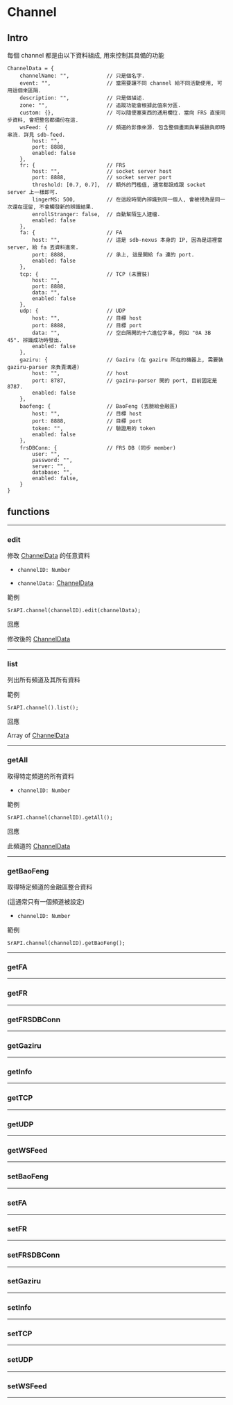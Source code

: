 # Channel

## Intro

每個 channel 都是由以下資料組成, 用來控制其具備的功能

```
ChannelData = {
    channelName: "",            // 只是個名字.
    event: "",                  // 當需要讓不同 channel 給不同活動使用, 可用這個來區隔.
    description: "",            // 只是個描述.
    zone: "",                   // 追蹤功能會根據此值來分區.
    custom: {},                 // 可以隨便塞東西的通用欄位. 當向 FRS 直接同步資料, 會把整包都備份在這.
    wsFeed: {                   // 頻道的影像來源. 包含整個畫面與單張臉與即時串流. 詳見 sdb-feed.
        host: "",
        port: 8888,
        enabled: false
    },
    fr: {                       // FRS
        host: "",               // socket server host
        port: 8888,             // socket server port
        threshold: [0.7, 0.7],  // 額外的門檻值, 通常都設成跟 socket server 上一樣即可.
        lingerMS: 500,          // 在這段時間內辨識到同一個人, 會被視為是同一次還在逗留, 不會觸發新的辨識結果.
        enrollStranger: false,  // 自動幫陌生人建檔. 
        enabled: false
    },
    fa: {                       // FA
        host: "",               // 這是 sdb-nexus 本身的 IP, 因為是這裡當 server, 給 fa 丟資料進來.
        port: 8888,             // 承上, 這是開給 fa 連的 port.
        enabled: false
    },
    tcp: {                      // TCP (未實裝)
        host: "",
        port: 8888,
        data: "",
        enabled: false
    },
    udp: {                      // UDP 
        host: "",               // 目標 host
        port: 8888,             // 目標 port
        data: "",               // 空白隔開的十六進位字串, 例如 "0A 3B 45". 辨識成功時發出.
        enabled: false
    },
    gaziru: {                   // Gaziru (在 gaziru 所在的機器上, 需要裝 gaziru-parser 來負責溝通)
        host: "",               // host
        port: 8787,             // gaziru-parser 開的 port, 目前固定是 8787.
        enabled: false
    },
    baofeng: {                  // BaoFeng (丟臉給金融區)
        host: "",               // 目標 host
        port: 8888,             // 目標 port
        token: "",              // 驗證用的 token
        enabled: false
    },
    frsDBConn: {                // FRS DB (同步 member)
        user: "",               
        password: "",
        server: "",
        database: "",
        enabled: false,
    }
}
```



## functions

---

### edit

修改 [ChannelData](https://github.com/Org08/sdb-nexus/blob/master/docs/API/SrAPI/channel.md#intro) 的任意資料

- `channelID: Number`

- `channelData:` [ChannelData](https://github.com/Org08/sdb-nexus/blob/master/docs/API/SrAPI/channel.md#intro)

範例

```
SrAPI.channel(channelID).edit(channelData);
```

回應

修改後的 [ChannelData](https://github.com/Org08/sdb-nexus/blob/master/docs/API/SrAPI/channel.md#intro)

---

### list

列出所有頻道及其所有資料

範例

```
SrAPI.channel().list();
```

回應

Array of [ChannelData](https://github.com/Org08/sdb-nexus/blob/master/docs/API/SrAPI/channel.md#intro)

---

### getAll

取得特定頻道的所有資料

- `channelID: Number`

範例

```
SrAPI.channel(channelID).getAll();
```

回應

此頻道的 [ChannelData](https://github.com/Org08/sdb-nexus/blob/master/docs/API/SrAPI/channel.md#intro)

---

### getBaoFeng

取得特定頻道的金融區整合資料

(這通常只有一個頻道被設定)

- `channelID: Number`

範例

```
SrAPI.channel(channelID).getBaoFeng();
```

---

### getFA

---

### getFR

---

### getFRSDBConn

---

### getGaziru

---

### getInfo

---

### getTCP

---

### getUDP

---

### getWSFeed

---

### setBaoFeng

---

### setFA

---

### setFR

---

### setFRSDBConn

---

### setGaziru

---

### setInfo

---

### setTCP

---

### setUDP

---

### setWSFeed

---
